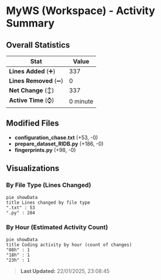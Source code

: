 # MyWS (Workspace) - Activity Summary 

## Overall Statistics

| Stat                   | Value                                                             |
| ---------------------- | ----------------------------------------------------------------- |
| **Lines Added** (➕)   | 337                                          |
| **Lines Removed** (➖) | 0                                        |
| **Net Change** (↕)    | 337                |
| **Active Time** (⌚)   | 0 minute |


## Modified Files
- **configuration_chase.txt** (+53, -0)
- **prepare_dataset_RIDB.py** (+186, -0)
- **fingerprints.py** (+98, -0)

## Visualizations

### By File Type (Lines Changed)

```mermaid
pie showData
title Lines changed by file type
".txt" : 53
".py" : 284
```

### By Hour (Estimated Activity Count)

```mermaid
pie showData
title Coding activity by hour (count of changes)
"08h" : 1
"18h" : 1
"23h" : 1
```


> **Last Updated:** 22/01/2025, 23:08:45